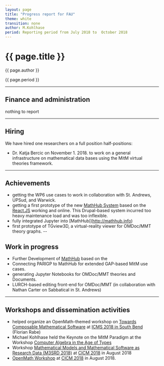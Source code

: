 ```yaml
---
layout: page
title: "Progress report for FAU"
theme: white
transition: none
author: M.Kohlhase
period: Reporting period from July 2018 to  October 2018
---
```


# {{ page.title }}

{{ page.author }}


{{ page.period }}

---
## Finance and administration

nothing to report

---
## Hiring
We have hired one researchers on a full position half-positions:
- Dr. Katja Bercic on November 1. 2018. to work on a general infrastructure on
  mathematical data bases using the MitM virtual theories framework.
  
---
## Achievements
- getting the WP6 use cases to work in collaboration with St. Andrews, UPSud, and
Warwick.
- getting a first prototype of the new [MathHub System](http://mathhub.info) based on the
  [React.JS](http://reactjs.org) working and online. This Drupal-based system incurred too
  heavy maintenance load and was too inflexible.
- fully integrated Jupyter into [MathHub[(http://mathhub.info) 
- first prototype of TGview3D, a virtual-reality viewer for OMDoc/MMT theory graphs.
--
## Work in progress
- Further Development of [MathHub](http://mathhub.info) based on the
- Connecting PARIGP to MathHub for extended GAP-based MitM use cases.
- generating Jupyter Notebooks for OMDoc/MMT theories and Documents.
- LURCH-based editing front-end for OMDoc/MMT (in collaboration with Nathan Carter on
Sabbatical in St. Andrews)
 
---

## Workshops and dissemination activities
- helped organize an OpenMath-themed workshop on [Towards Composable Mathematical Software](http://icms-conference.org/2018/sessions/session14/)
at [ICMS 2018 in South Bend](http://icms-conference.org/2018/) (Florian Rabe)
- Michael Kohlhase held the Keynote on the MitM Paradigm at the Workshop
[Computer Algebra in the Age of Types](https://cicm-conference.org/2018/cicm.php?event=caat&menu=general)
- Workshop
[Mathematical Models and Mathematical Software as Research Data (M3SRD 2018)](https://cicm-conference.org/2018/Cicm.php?event=m3srd&menu=general)
at [CICM 2018](https://cicm-conference.org/2018/) in August 2018
- [OpenMath Workshop](https://cicm-conference.org/2018/cicm.php?event=openmath&menu=general) at [CICM 2018](https://cicm-conference.org/2018/) in August 2018.


<!--  LocalWords:  Bercic Jupyter TGview3D Composable
 -->
